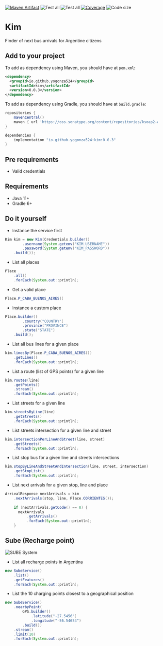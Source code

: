 [![Maven Artifact](https://img.shields.io/nexus/r/io.github.yogonza524/kim?server=https%3A%2F%2Foss.sonatype.org)](https://mvnrepository.com/artifact/io.github.yogonza524/kim)
![Test all](https://github.com/yogonza524/kim/workflows/test/badge.svg)
![Test all](https://github.com/yogonza524/kim/workflows/mutation-test/badge.svg)
[![Coverage](https://codecov.io/gh/yogonza524/kim/branch/master/graph/badge.svg)](https://codecov.io/gh/yogonza524/kim)
![Code size](https://img.shields.io/github/languages/code-size/yogonza524/kim)

# Kim
Finder of next bus arrivals for Argentine citizens

## Add to your project
To add as dependency using Maven, you should have at ```pom.xml```:
```xml
<dependency>
  <groupId>io.github.yogonza524</groupId>
  <artifactId>kim</artifactId>
  <version>0.0.3</version>
</dependency>
```

To add as dependency using Gradle, you should have at ```build.gradle```:
```groovy
repositories {
    mavenCentral()
    maven { url 'https://oss.sonatype.org/content/repositories/ksoap2-android-releases/' }
}

dependencies {
    implementation "io.github.yogonza524:kim:0.0.3"
}
```

## Pre requirements
- Valid credentials

## Requirements
- Java 11+
- Gradle 6+

## Do it yourself
- Instance the service first
```java
Kim kim = new Kim(Credentials.builder()
        .username(System.getenv("KIM_USERNAME"))
        .password(System.getenv("KIM_PASSWORD"))
    .build());
```

- List all places
```java
Place
    .all()
    .forEach(System.out::println);
```

- Get a valid place
```java
Place.P_CABA_BUENOS_AIRES()
```

- Instance a custom place
```java
Place.builder()
        .country("COUNTRY")
        .province("PROVINCE")
        .state("STATE")
    .build();
```

- List all bus lines for a given place
```java
kim.linesBy(Place.P_CABA_BUENOS_AIRES())
    .getLines()
    .forEach(System.out::println);
```

- List a route (list of GPS points) for a given line
```java
kim.routes(line)
    .getPoints()
    .stream()
    .forEach(System.out::println);
```

- List streets for a given line
```java
kim.streetsByLine(line)
    .getStreets()
    .forEach(System.out::println);
```

- List streets intersection for a given line and street
```java
kim.intersectionPerLineAndStreet(line, street)
    .getStreets()
    .forEach(System.out::println);
```

- List stop bus for a given line and streets intersections
```java
kim.stopByLineAndStreetAndIntersection(line, street, intersection)
    .getStopList()
    .forEach(System.out::println);
```

- List next arrivals for a given stop, line and place
```java
ArrivalResponse nextArrivals = kim
    .nextArrivals(stop, line, Place.CORRIENTES());
    
    if (nextArrivals.getCode() == 0) {
      nextArrivals
          .getArrivals()
          .forEach(System.out::println); 
    }
```

## Sube (Recharge point)
![SUBE System](https://moni.com.ar/static/img/cargasube/sube-img-02.svg)
- List all recharge points in Argentina
```java
new SubeService()
    .list()
    .getFeatures()
    .forEach(System.out::println);
```

- List the 10 charging points closest to a geographical position
```java
new SubeService()
    .nearbyPoint(
        GPS.builder()
            .latitude("-27.5456")
            .longitude("-56.54654")
        .build())
    .stream()
    .limit(10)
    .forEach(System.out::println);
```